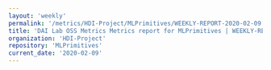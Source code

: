 ```yaml
---
layout: 'weekly'
permalink: '/metrics/HDI-Project/MLPrimitives/WEEKLY-REPORT-2020-02-09'
title: 'DAI Lab OSS Metrics Metrics report for MLPrimitives | WEEKLY-REPORT-2020-02-09'
organization: 'HDI-Project'
repository: 'MLPrimitives'
current_date: '2020-02-09'
---
```

